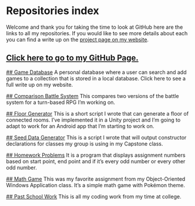 # Repositories index  
Welcome and thank you for taking the time to look at GitHub here are the links to all my repositories. If you would like to see more details about each you can find a write up on the [project page on my website](https://tjegbert.github.io/pages/projects.html).

## [Click here to go to my GitHub Page.](https://github.com/TJEgbert)

[## Game Database](https://github.com/TJEgbert/GameDatabase)
A personal database where a user can search and add games to a collection that is stored in a local database.  Click here to see a full write up on my website.

[## Comparison Battle System](https://github.com/TJEgbert/Comparison-battle-system)
This compares two versions of the battle system for a turn-based RPG I’m working on.

[## Floor Generator](https://github.com/TJEgbert/FloorGenerator)
This is a short script I wrote that can generate a floor of connected rooms.  I’ve implemented it in a Unity project and I’m going to adapt to work for an Android app that I’m starting to work on.

[## Seed Data Generator](https://github.com/TJEgbert/Seed-Data-Generator)
This is a script I wrote that will output constructor declarations for classes my group is using in my Capstone class.

[## Homework Problems](https://github.com/TJEgbert/homework_problems)
It is a program that displays assignment numbers based on start point, end point and if it’s every odd number or every other odd number.

[## Math Game](https://github.com/TJEgbert/Math_Game)
This was my favorite assignment from my Object-Oriented Windows Application class.  It’s a simple math game with Pokémon theme.

[## Past School Work](https://github.com/TJEgbert/Past_Class_Work)
This is all my coding work from my time at college.
